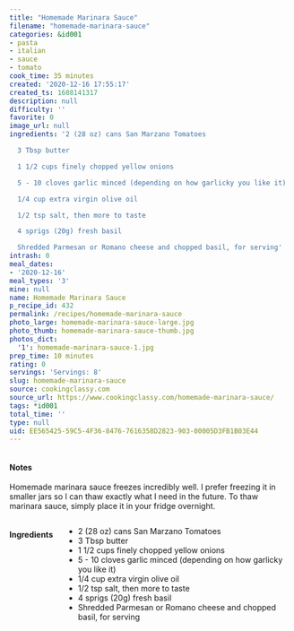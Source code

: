 ```yaml
---
title: "Homemade Marinara Sauce"
filename: "homemade-marinara-sauce"
categories: &id001
- pasta
- italian
- sauce
- tomato
cook_time: 35 minutes
created: '2020-12-16 17:55:17'
created_ts: 1608141317
description: null
difficulty: ''
favorite: 0
image_url: null
ingredients: '2 (28 oz) cans San Marzano Tomatoes

  3 Tbsp butter

  1 1/2 cups finely chopped yellow onions

  5 - 10 cloves garlic minced (depending on how garlicky you like it)

  1/4 cup extra virgin olive oil

  1/2 tsp salt, then more to taste

  4 sprigs (20g) fresh basil

  Shredded Parmesan or Romano cheese and chopped basil, for serving'
intrash: 0
meal_dates:
- '2020-12-16'
meal_types: '3'
mine: null
name: Homemade Marinara Sauce
p_recipe_id: 432
permalink: /recipes/homemade-marinara-sauce
photo_large: homemade-marinara-sauce-large.jpg
photo_thumb: homemade-marinara-sauce-thumb.jpg
photos_dict:
  '1': homemade-marinara-sauce-1.jpg
prep_time: 10 minutes
rating: 0
servings: 'Servings: 8'
slug: homemade-marinara-sauce
source: cookingclassy.com
source_url: https://www.cookingclassy.com/homemade-marinara-sauce/
tags: *id001
total_time: ''
type: null
uid: EE565425-59C5-4F36-8476-7616358D2823-903-00005D3FB1B03E44
---
```

<div class="large-8 medium-7 columns" id="writeup">		<div id="notes"><h4>Notes</h4>
<div class="box box-notes"><p>Homemade marinara sauce freezes incredibly well. I prefer freezing it in smaller jars so I can thaw exactly what I need in the future. To thaw marinara sauce, simply place it in your fridge overnight.</p>
</div></div>	</div><!-- #writeup -->
</div><!-- #row-one -->
<div class="row" id="row-two">	<div class="medium-4 small-5 columns" id="ingredients"><h4>Ingredients</h4><div class="box box-ingredients content"><ul>
<li>2 (28 oz) cans San Marzano Tomatoes</li>
<li>3 Tbsp butter</li>
<li>1 1/2 cups finely chopped yellow onions</li>
<li>5 - 10 cloves garlic minced (depending on how garlicky you like it)</li>
<li>1/4 cup extra virgin olive oil</li>
<li>1/2 tsp salt, then more to taste</li>
<li>4 sprigs (20g) fresh basil</li>
<li>Shredded Parmesan or Romano cheese and chopped basil, for serving</li>
</ul>
</div>	</div>	<div class="medium-6 small-7 columns" id="directions">	</div>